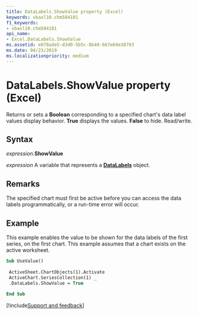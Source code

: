 ```yaml
---
title: DataLabels.ShowValue property (Excel)
keywords: vbaxl10.chm584101
f1_keywords:
- vbaxl10.chm584101
api_name:
- Excel.DataLabels.ShowValue
ms.assetid: e078ade5-d3d0-5b5c-8b40-667e69e38793
ms.date: 04/23/2019
ms.localizationpriority: medium
---
```



# DataLabels.ShowValue property (Excel)

Returns or sets a **Boolean** corresponding to a specified chart's data label values display behavior. **True** displays the values. **False** to hide. Read/write.


## Syntax

_expression_.**ShowValue**

_expression_ A variable that represents a **[DataLabels](Excel.DataLabels(object).md)** object.


## Remarks

The specified chart must first be active before you can access the data labels programmatically, or a run-time error will occur.


## Example

This example enables the value to be shown for the data labels of the first series, on the first chart. This example assumes that a chart exists on the active worksheet.

```vb
Sub UseValue() 
 
 ActiveSheet.ChartObjects(1).Activate 
 ActiveChart.SeriesCollection(1) _ 
 .DataLabels.ShowValue = True 
 
End Sub
```



[!include[Support and feedback](~/includes/feedback-boilerplate.md)]